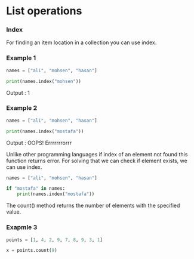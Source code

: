 # List operations


### Index
For finding an item location in a collection you can use index.

### Example 1
```python
names = ["ali", "mohsen", "hasan"]

print(names.index("mohsen"))
```
Output : 1


### Example 2
```python
names = ["ali", "mohsen", "hasan"]

print(names.index("mostafa"))
```
Output : OOPS!  Errrrrrrorrr

Unlike other programming languages if index of an element not found this function returns error. For solving that we can check if element exists, we can use index.

```python
names = ["ali", "mohsen", "hasan"]

if "mostafa" in names:
    print(names.index("mostafa"))
```

The count() method returns the number of elements with the specified value.

### Exapmle 3
```python
points = [1, 4, 2, 9, 7, 8, 9, 3, 1]

x = points.count(9)
```
